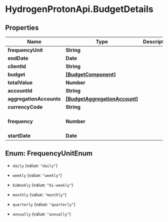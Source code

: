 # HydrogenProtonApi.BudgetDetails

## Properties
Name | Type | Description | Notes
------------ | ------------- | ------------- | -------------
**frequencyUnit** | **String** |  | 
**endDate** | **Date** |  | [optional] 
**clientId** | **String** |  | [optional] 
**budget** | [**[BudgetComponent]**](BudgetComponent.md) |  | [optional] 
**totalValue** | **Number** |  | [optional] 
**accountId** | **String** |  | [optional] 
**aggregationAccounts** | [**[BudgetAggregationAccount]**](BudgetAggregationAccount.md) |  | [optional] 
**currencyCode** | **String** |  | [optional] 
**frequency** | **Number** |  | [optional] [default to 1]
**startDate** | **Date** |  | [optional] 


<a name="FrequencyUnitEnum"></a>
## Enum: FrequencyUnitEnum


* `daily` (value: `"daily"`)

* `weekly` (value: `"weekly"`)

* `biWeekly` (value: `"bi-weekly"`)

* `monthly` (value: `"monthly"`)

* `quarterly` (value: `"quarterly"`)

* `annually` (value: `"annually"`)




